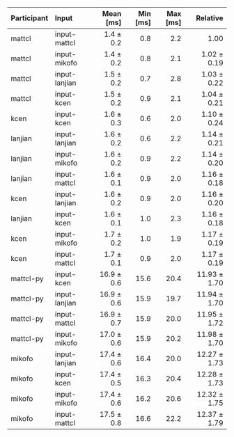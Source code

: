 | Participant | Input | Mean [ms] | Min [ms] | Max [ms] | Relative |
|:---|:---|---:|---:|---:|---:|
| mattcl | input-mattcl | 1.4 ± 0.2 | 0.8 | 2.2 | 1.00 |
| mattcl | input-mikofo | 1.4 ± 0.2 | 0.8 | 2.1 | 1.02 ± 0.19 |
| mattcl | input-lanjian | 1.5 ± 0.2 | 0.7 | 2.8 | 1.03 ± 0.22 |
| mattcl | input-kcen | 1.5 ± 0.2 | 0.9 | 2.1 | 1.04 ± 0.21 |
| kcen | input-kcen | 1.6 ± 0.3 | 0.6 | 2.0 | 1.10 ± 0.24 |
| lanjian | input-lanjian | 1.6 ± 0.2 | 0.6 | 2.2 | 1.14 ± 0.21 |
| lanjian | input-mikofo | 1.6 ± 0.2 | 0.9 | 2.2 | 1.14 ± 0.20 |
| lanjian | input-mattcl | 1.6 ± 0.1 | 0.9 | 2.0 | 1.16 ± 0.18 |
| kcen | input-lanjian | 1.6 ± 0.2 | 0.9 | 2.0 | 1.16 ± 0.20 |
| lanjian | input-kcen | 1.6 ± 0.1 | 1.0 | 2.3 | 1.16 ± 0.18 |
| kcen | input-mikofo | 1.7 ± 0.2 | 1.0 | 1.9 | 1.17 ± 0.19 |
| kcen | input-mattcl | 1.7 ± 0.1 | 0.9 | 2.0 | 1.17 ± 0.19 |
| mattcl-py | input-kcen | 16.9 ± 0.6 | 15.6 | 20.4 | 11.93 ± 1.70 |
| mattcl-py | input-lanjian | 16.9 ± 0.6 | 15.9 | 19.7 | 11.94 ± 1.70 |
| mattcl-py | input-mattcl | 16.9 ± 0.7 | 15.9 | 20.0 | 11.95 ± 1.72 |
| mattcl-py | input-mikofo | 17.0 ± 0.6 | 15.9 | 20.2 | 11.98 ± 1.70 |
| mikofo | input-lanjian | 17.4 ± 0.6 | 16.4 | 20.0 | 12.27 ± 1.73 |
| mikofo | input-kcen | 17.4 ± 0.5 | 16.3 | 20.4 | 12.28 ± 1.73 |
| mikofo | input-mikofo | 17.4 ± 0.6 | 16.2 | 20.6 | 12.32 ± 1.75 |
| mikofo | input-mattcl | 17.5 ± 0.8 | 16.6 | 22.2 | 12.37 ± 1.79 |

